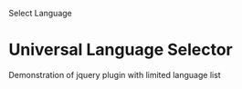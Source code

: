 <span class="active uls-trigger">Select Language</span>

Universal Language Selector
===========================

Demonstration of jquery plugin with limited language list
